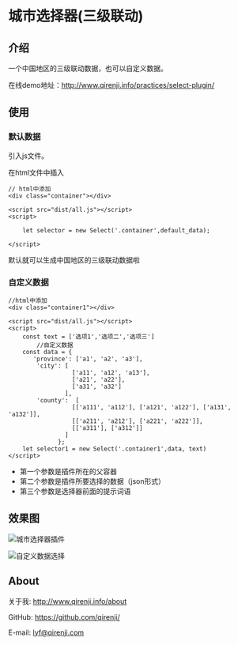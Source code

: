 # 城市选择器(三级联动)

## 介绍
一个中国地区的三级联动数据，也可以自定义数据。

在线demo地址：http://www.qirenji.info/practices/select-plugin/

## 使用

### 默认数据

引入js文件。

在html文件中插入

```
// html中添加
<div class="container"></div>

<script src="dist/all.js"></script>
<script>

    let selector = new Select('.container',default_data);

</script>
```
默认就可以生成中国地区的三级联动数据啦
### 自定义数据
```
//html中添加
<div class="container1"></div>

<script src="dist/all.js"></script>
<script>
    const text = ['选项1','选项二','选项三']
		//自定义数据
    const data = {
       'province': ['a1', 'a2', 'a3'],
        'city': [
                  ['a11', 'a12', 'a13'],
                  ['a21', 'a22'],
                  ['a31', 'a32']
                ],
        'county':  [
                  [['a111', 'a112'], ['a121', 'a122'], ['a131', 'a132']],
                  [['a211', 'a212'], ['a221', 'a222']],
                  [['a311'], ['a312']]
                ]
              };
	let selector1 = new Select('.container1',data, text)
</script>
```
- 第一个参数是插件所在的父容器
- 第二个参数是插件所要选择的数据（json形式）
- 第三个参数是选择器前面的提示词语

## 效果图
![城市选择器插件](http://www.qirenji.info//img/select-plugin/city.png)

![自定义数据选择](http://www.qirenji.info//img/select-plugin/custom.png)


## About
关于我: http://www.qirenji.info/about

GitHub: https://github.com/qirenji/

E-mail: lyf@qirenji.com
